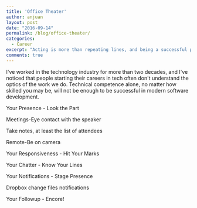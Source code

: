 ```yaml
---
title: 'Office Theater'
author: anjuan
layout: post
date: "2016-09-14"
permalink: /blog/office-theater/
categories:
  - Career
excerpt: "Acting is more than repeating lines, and being a successful professional is more than just filling your job description. Understanding office theater can help you keep your role and also stay out of the spotlight when your organization is considering workforce reductions."
comments: true
---
```


I've worked in the technology industry for more than two decades, and I've noticed that people starting their careers in tech often don't understand the optics of the work we do. Technical competence alone, no matter how skilled you may be, will not be enough to be successful in modern software development.


Your Presence - Look the Part

Meetings-Eye contact with the speaker

Take notes, at least the list of attendees

Remote-Be on camera

Your Responsiveness - Hit Your Marks

Your Chatter - Know Your Lines

Your Notifications - Stage Presence

Dropbox change files notifications

Your Followup - Encore!

